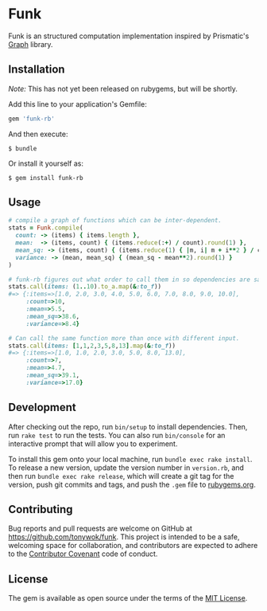 # Funk

Funk is an structured computation implementation inspired by Prismatic's [Graph](https://github.com/Prismatic/plumbing#graph-the-functional-swiss-army-knife) library.

## Installation

_Note:_ This has not yet been released on rubygems, but will be shortly.

Add this line to your application's Gemfile:

```ruby
gem 'funk-rb'
```

And then execute:

    $ bundle

Or install it yourself as:

    $ gem install funk-rb

## Usage

```ruby
# compile a graph of functions which can be inter-dependent.
stats = Funk.compile(
  count: -> (items) { items.length },
  mean:  -> (items, count) { (items.reduce(:+) / count).round(1) },
  mean_sq: -> (items, count) { (items.reduce(1) { |m, i| m + i**2 } / count).round(1) },
  variance: -> (mean, mean_sq) { (mean_sq - mean**2).round(1) }
)

# funk-rb figures out what order to call them in so dependencies are satisfied
stats.call(items: (1..10).to_a.map(&:to_f))
#=> {:items=>[1.0, 2.0, 3.0, 4.0, 5.0, 6.0, 7.0, 8.0, 9.0, 10.0],
     :count=>10,
     :mean=>5.5,
     :mean_sq=>38.6,
     :variance=>8.4}

# Can call the same function more than once with different input.
stats.call(items: [1,1,2,3,5,8,13].map(&:to_f))
#=> {:items=>[1.0, 1.0, 2.0, 3.0, 5.0, 8.0, 13.0],
     :count=>7,
     :mean=>4.7,
     :mean_sq=>39.1,
     :variance=>17.0}
```

## Development

After checking out the repo, run `bin/setup` to install dependencies. Then, run `rake test` to run the tests. You can also run `bin/console` for an interactive prompt that will allow you to experiment.

To install this gem onto your local machine, run `bundle exec rake install`. To release a new version, update the version number in `version.rb`, and then run `bundle exec rake release`, which will create a git tag for the version, push git commits and tags, and push the `.gem` file to [rubygems.org](https://rubygems.org).

## Contributing

Bug reports and pull requests are welcome on GitHub at https://github.com/tonywok/funk. This project is intended to be a safe, welcoming space for collaboration, and contributors are expected to adhere to the [Contributor Covenant](contributor-covenant.org) code of conduct.


## License

The gem is available as open source under the terms of the [MIT License](http://opensource.org/licenses/MIT).
